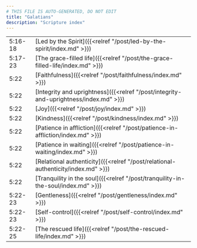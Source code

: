 ```yaml
---
# THIS FILE IS AUTO-GENERATED, DO NOT EDIT
title: "Galatians"
description: "Scripture index"
---
```


|  |  |
| --- | --- |
| 5:16-18 | [Led by the Spirit]({{<relref "/post/led-by-the-spirit/index.md" >}}) |
| 5:17-23 | [The grace-filled life]({{<relref "/post/the-grace-filled-life/index.md" >}}) |
| 5:22 | [Faithfulness]({{<relref "/post/faithfulness/index.md" >}}) |
| 5:22 | [Integrity and uprightness]({{<relref "/post/integrity-and-uprightness/index.md" >}}) |
| 5:22 | [Joy]({{<relref "/post/joy/index.md" >}}) |
| 5:22 | [Kindness]({{<relref "/post/kindness/index.md" >}}) |
| 5:22 | [Patience in affliction]({{<relref "/post/patience-in-affliction/index.md" >}}) |
| 5:22 | [Patience in waiting]({{<relref "/post/patience-in-waiting/index.md" >}}) |
| 5:22 | [Relational authenticity]({{<relref "/post/relational-authenticity/index.md" >}}) |
| 5:22 | [Tranquility in the soul]({{<relref "/post/tranquility-in-the-soul/index.md" >}}) |
| 5:22-23 | [Gentleness]({{<relref "/post/gentleness/index.md" >}}) |
| 5:22-23 | [Self-control]({{<relref "/post/self-control/index.md" >}}) |
| 5:22-25 | [The rescued life]({{<relref "/post/the-rescued-life/index.md" >}}) |
